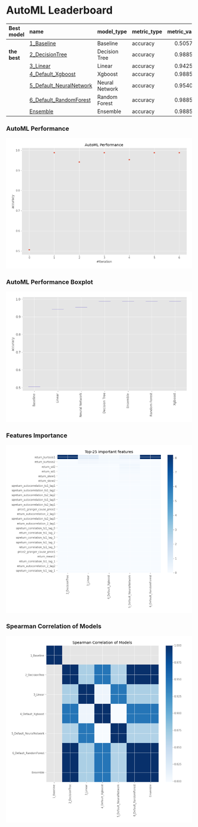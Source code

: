 # AutoML Leaderboard

| Best model   | name                                                         | model_type     | metric_type   |   metric_value |   train_time |
|:-------------|:-------------------------------------------------------------|:---------------|:--------------|---------------:|-------------:|
|              | [1_Baseline](1_Baseline/README.md)                           | Baseline       | accuracy      |       0.505747 |         0.82 |
| **the best** | [2_DecisionTree](2_DecisionTree/README.md)                   | Decision Tree  | accuracy      |       0.988506 |         4.04 |
|              | [3_Linear](3_Linear/README.md)                               | Linear         | accuracy      |       0.942529 |         3.59 |
|              | [4_Default_Xgboost](4_Default_Xgboost/README.md)             | Xgboost        | accuracy      |       0.988506 |         3.6  |
|              | [5_Default_NeuralNetwork](5_Default_NeuralNetwork/README.md) | Neural Network | accuracy      |       0.954023 |         1.78 |
|              | [6_Default_RandomForest](6_Default_RandomForest/README.md)   | Random Forest  | accuracy      |       0.988506 |         7.07 |
|              | [Ensemble](Ensemble/README.md)                               | Ensemble       | accuracy      |       0.988506 |         0.17 |

### AutoML Performance
![AutoML Performance](ldb_performance.png)

### AutoML Performance Boxplot
![AutoML Performance Boxplot](ldb_performance_boxplot.png)

### Features Importance
![features importance across models](features_heatmap.png)



### Spearman Correlation of Models
![models spearman correlation](correlation_heatmap.png)

